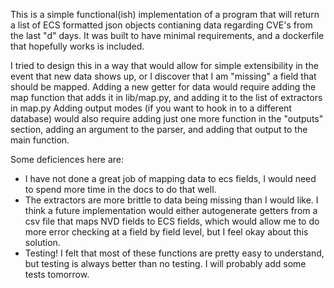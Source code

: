 This is a simple functional(ish) implementation of a program that will return a list of ECS formatted json objects contianing data regarding CVE's from the last "d" days. It was built to have minimal requirements, and a dockerfile that hopefully works is included. 

I tried to design this in a way that would allow for simple extensibility in the event that new data shows up, or I discover that I am "missing" a field that should be mapped. Adding a new getter for data would require adding the map function that adds it in lib/map.py, and adding it to the list of extractors in map.py Adding output modes (if you want to hook in to a different database) would also require adding just one more function in the "outputs" section, adding an argument to the parser, and adding that output to the main function.

Some deficiences here are:
  - I have not done a great job of mapping data to ecs fields, I would need to spend more time in the docs to do that well.
  - The extractors are more brittle to data being missing than I would like. I think a future implementation would either autogenerate getters from a csv file that maps NVD fields to ECS fields, which would allow me to do more error checking at a field by field level, but I feel okay about this solution. 
  - Testing! I felt that most of these functions are pretty easy to understand, but testing is always better than no testing. I will probably add some tests tomorrow.